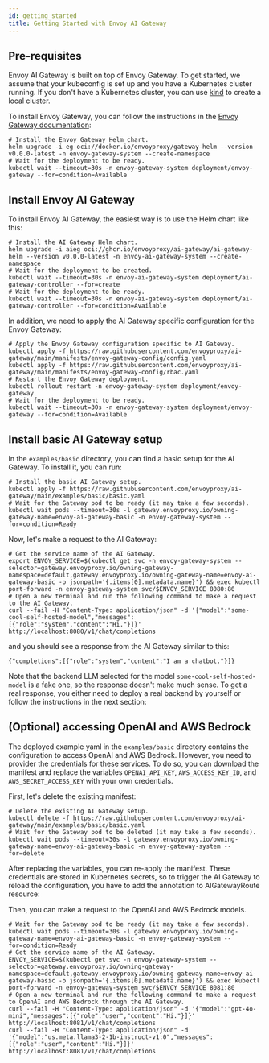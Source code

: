 ```yaml
---
id: getting_started
title: Getting Started with Envoy AI Gateway
---
```


## Pre-requisites

Envoy AI Gateway is built on top of Envoy Gateway. To get started, we assume that your kubeconfig is set up and you have a Kubernetes cluster running.
If you don't have a Kubernetes cluster, you can use [kind](https://kind.sigs.k8s.io/) to create a local cluster.

To install Envoy Gateway, you can follow the instructions in the [Envoy Gateway documentation](https://gateway.envoyproxy.io/latest/tasks/quickstart/#installation):

```
# Install the Envoy Gateway Helm chart.
helm upgrade -i eg oci://docker.io/envoyproxy/gateway-helm --version v0.0.0-latest -n envoy-gateway-system --create-namespace
# Wait for the deployment to be ready.
kubectl wait --timeout=30s -n envoy-gateway-system deployment/envoy-gateway --for=condition=Available
```

## Install Envoy AI Gateway

To install Envoy AI Gateway, the easiest way is to use the Helm chart like this:

```
# Install the AI Gateway Helm chart.
helm upgrade -i aieg oci://ghcr.io/envoyproxy/ai-gateway/ai-gateway-helm --version v0.0.0-latest -n envoy-ai-gateway-system --create-namespace
# Wait for the deployment to be created.
kubectl wait --timeout=30s -n envoy-ai-gateway-system deployment/ai-gateway-controller --for=create
# Wait for the deployment to be ready.
kubectl wait --timeout=30s -n envoy-ai-gateway-system deployment/ai-gateway-controller --for=condition=Available
```

In addition, we need to apply the AI Gateway specific configuration for the Envoy Gateway:

```
# Apply the Envoy Gateway configuration specific to AI Gateway.
kubectl apply -f https://raw.githubusercontent.com/envoyproxy/ai-gateway/main/manifests/envoy-gateway-config/config.yaml
kubectl apply -f https://raw.githubusercontent.com/envoyproxy/ai-gateway/main/manifests/envoy-gateway-config/rbac.yaml
# Restart the Envoy Gateway deployment.
kubectl rollout restart -n envoy-gateway-system deployment/envoy-gateway
# Wait for the deployment to be ready.
kubectl wait --timeout=30s -n envoy-gateway-system deployment/envoy-gateway --for=condition=Available
```

## Install basic AI Gateway setup

In the `examples/basic` directory, you can find a basic setup for the AI Gateway. To install it, you can run:

```
# Install the basic AI Gateway setup.
kubectl apply -f https://raw.githubusercontent.com/envoyproxy/ai-gateway/main/examples/basic/basic.yaml
# Wait for the Gateway pod to be ready (it may take a few seconds).
kubectl wait pods --timeout=30s -l gateway.envoyproxy.io/owning-gateway-name=envoy-ai-gateway-basic -n envoy-gateway-system --for=condition=Ready
```

Now, let's make a request to the AI Gateway:

```
# Get the service name of the AI Gateway.
export ENVOY_SERVICE=$(kubectl get svc -n envoy-gateway-system --selector=gateway.envoyproxy.io/owning-gateway-namespace=default,gateway.envoyproxy.io/owning-gateway-name=envoy-ai-gateway-basic -o jsonpath='{.items[0].metadata.name}') && exec kubectl port-forward -n envoy-gateway-system svc/$ENVOY_SERVICE 8080:80
# Open a new terminal and run the following command to make a request to the AI Gateway.
curl --fail -H "Content-Type: application/json" -d '{"model":"some-cool-self-hosted-model","messages":[{"role":"system","content":"Hi."}]}' http://localhost:8080/v1/chat/completions
```

and you should see a response from the AI Gateway similar to this:

```
{"completions":[{"role":"system","content":"I am a chatbot."}]}
```

Note that the backend LLM selected for the model `some-cool-self-hosted-model` is a fake one,
so the response doesn't make much sense. To get a real response, you either need to deploy
a real backend by yourself or follow the instructions in the next section:

## (Optional) accessing OpenAI and AWS Bedrock

The deployed example yaml in the `examples/basic` directory contains the configuration to access OpenAI and AWS Bedrock.
However, you need to provider the credentials for these services. To do so, you can download the manifest and replace
the variables `OPENAI_API_KEY`, `AWS_ACCESS_KEY_ID`, and `AWS_SECRET_ACCESS_KEY` with your own credentials.

First, let's delete the existing manifest:

```
# Delete the existing AI Gateway setup.
kubectl delete -f https://raw.githubusercontent.com/envoyproxy/ai-gateway/main/examples/basic/basic.yaml
# Wait for the Gateway pod to be deleted (it may take a few seconds).
kubectl wait pods --timeout=30s -l gateway.envoyproxy.io/owning-gateway-name=envoy-ai-gateway-basic -n envoy-gateway-system --for=delete
```

After replacing the variables, you can re-apply the manifest. These credentials are stored in Kubernetes secrets,
so to trigger the AI Gateway to reload the configuration, you have to add the annotation to AIGatewayRoute resource:

Then, you can make a request to the OpenAI and AWS Bedrock models.

```
# Wait for the Gateway pod to be ready (it may take a few seconds).
kubectl wait pods --timeout=30s -l gateway.envoyproxy.io/owning-gateway-name=envoy-ai-gateway-basic -n envoy-gateway-system --for=condition=Ready
# Get the service name of the AI Gateway.
ENVOY_SERVICE=$(kubectl get svc -n envoy-gateway-system --selector=gateway.envoyproxy.io/owning-gateway-namespace=default,gateway.envoyproxy.io/owning-gateway-name=envoy-ai-gateway-basic -o jsonpath='{.items[0].metadata.name}') && exec kubectl port-forward -n envoy-gateway-system svc/$ENVOY_SERVICE 8081:80
# Open a new terminal and run the following command to make a request to OpenAI and AWS Bedrock through the AI Gateway.
curl --fail -H "Content-Type: application/json" -d '{"model":"gpt-4o-mini","messages":[{"role":"user","content":"Hi."}]}' http://localhost:8081/v1/chat/completions
curl --fail -H "Content-Type: application/json" -d '{"model":"us.meta.llama3-2-1b-instruct-v1:0","messages":[{"role":"user","content":"Hi."}]}' http://localhost:8081/v1/chat/completions
```

